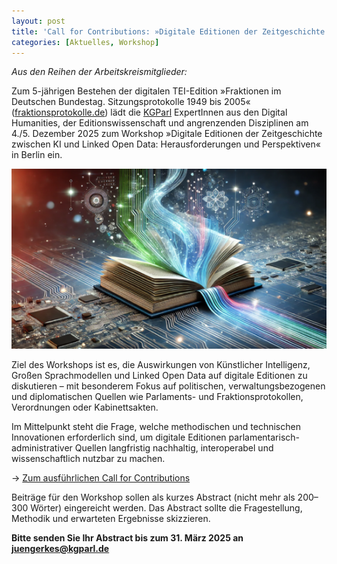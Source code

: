 ```yaml
---
layout: post
title: 'Call for Contributions: »Digitale Editionen der Zeitgeschichte zwischen KI und Linked Open Data: Herausforderungen und Perspektiven«'
categories: [Aktuelles, Workshop]
---
```

*Aus den Reihen der Arbeitskreismitglieder:*

Zum 5-jährigen Bestehen der digitalen TEI-Edition »Fraktionen im Deutschen Bundestag. Sitzungsprotokolle 1949 bis 2005« ([fraktionsprotokolle.de](https://fraktionsprotokolle.de)) lädt die [KGParl](https://kgparl.de) ExpertInnen aus den Digital Humanities, der Editionswissenschaft und angrenzenden Disziplinen am 4./5. Dezember 2025 zum Workshop »Digitale Editionen der Zeitgeschichte zwischen KI und Linked Open Data: Herausforderungen und Perspektiven« in Berlin ein.

<!--more-->

<div style="text-align: center;">
  <img src="/assets/image/2025-02-12-DigiEdDallE.jpg" alt="Buch als CPU in einem PCB (KI generiert)">
</div>

Ziel des Workshops ist es, die Auswirkungen von Künstlicher Intelligenz, Großen Sprachmodellen und Linked Open Data auf digitale Editionen zu diskutieren – mit besonderem Fokus auf politischen, verwaltungsbezogenen und diplomatischen Quellen wie Parlaments- und Fraktionsprotokollen, Verordnungen oder Kabinettsakten.

<div style="clear: both;"></div>

Im Mittelpunkt steht die Frage, welche methodischen und technischen Innovationen erforderlich sind, um digitale Editionen parlamentarisch-administrativer Quellen langfristig nachhaltig, interoperabel und wissenschaftlich nutzbar zu machen.

→ [Zum ausführlichen Call for Contributions](https://kgparl.de/wp-content/uploads/2025/02/call-for-contribution-workshop-kgparl-digied-2025-1.pdf)

Beiträge für den Workshop sollen als kurzes Abstract (nicht mehr als 200–300 Wörter) eingereicht werden. Das Abstract sollte die Fragestellung, Methodik und erwarteten Ergebnisse skizzieren.

**Bitte senden Sie Ihr Abstract bis zum 31. März 2025 an juengerkes@kgparl.de**